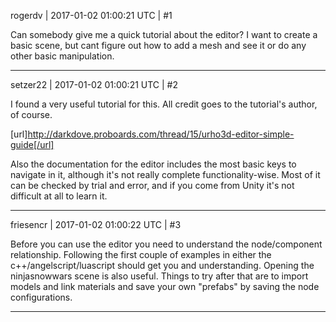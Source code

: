 rogerdv | 2017-01-02 01:00:21 UTC | #1

Can somebody give me a quick tutorial about the editor? I want to create a basic scene, but cant figure out how to add a mesh and see it or do any other basic manipulation.

-------------------------

setzer22 | 2017-01-02 01:00:21 UTC | #2

I found a very useful tutorial for this. All credit goes to the tutorial's author, of course.

[url]http://darkdove.proboards.com/thread/15/urho3d-editor-simple-guide[/url]

Also the documentation for the editor includes the most basic keys to navigate in it, although it's not really complete functionality-wise. Most of it can be checked by trial and error, and if you come from Unity it's not difficult at all to learn it.

-------------------------

friesencr | 2017-01-02 01:00:22 UTC | #3

Before you can use the editor you need to understand the node/component relationship.  Following the first couple of examples in either the c++/angelscript/luascript should get you and understanding.  Opening the ninjasnowwars scene is also useful.  Things to try after that are to import models and link materials and save your own "prefabs" by saving the node configurations.

-------------------------

